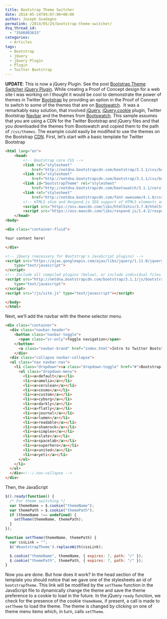 ```yaml
---
title: Bootstrap Theme Switcher
date: 2014-05-24T04:07:00+00:00
author: Joseph Guadagno
permalink: /2014/05/24/bootstrap-theme-switcher/
dsq_thread_id:
  - "3566883633"
categories:
  - Articles
tags:
  - Bootstrap
  - jQuery
  - jQuery Plugin
  - Plugin
  - Twitter Bootstrap
---
```

**UPDATE**: This is now a jQuery Plugin. See the post [Bootstrap Theme Switcher jQuery Plugin](http://www.josephguadagno.net/post/2014/11/15/Bootstrap-Theme-Switcher-jQuery-plugin). While creating a Proof of Concept design for a web site I was working on I thought it would be cool to demonstrate the power of themes in Twitter [Bootstrap](http://getbootstrap.com) by providing an option in the Proof of Concept to switch to some of the themes that are on [Bootswatch](http://www.bootswatch.com).  It was a remarkably easy solution, that involved [jQuery](http://www.jquery.com), [jQuery.cookie](https://github.com/carhartl/jquery-cookie) plugin, Twitter Bootstrap [Navbar](http://getbootstrap.com/components/#navbar) and the themes from [Bootswatch](http://www.bootswatch.com). This sample assumes that you are using a CDN for the Twitter Bootstrap and jQuery files and that you downloaded the themes from Bootswatch and copied them to the path of `/css/themes`. The example could easily be modified to use the themes on the Bootstrap [CDN](http://www.bootstrapcdn.com). First, let’s start with a basic template for Twitter Bootstrap

```html
<html lang="en">
    <head>
        <!-- Bootstrap core CSS -->
        <link rel="stylesheet"
            href="http://netdna.bootstrapcdn.com/bootstrap/3.1.1/css/bootstrap.min.css">
        <link rel="stylesheet"
            href="http://netdna.bootstrapcdn.com/bootstrap/3.1.1/css/bootstrap-theme.min.css">
        <link id="bootstrapTheme" rel="stylesheet"
            href="http://netdna.bootstrapcdn.com/bootswatch/3.1.1/cerulean/bootstrap.min.css">
        <link rel="stylesheet"
            href="http://netdna.bootstrapcdn.com/font-awesome/4.1.0/css/font-awesome.min.css">
        <!-- HTML5 shim and Respond.js IE8 support of HTML5 elements and media queries -->   
        <script src="https://oss.maxcdn.com/libs/html5shiv/3.7.0/html5shiv.js"></script>
        <script src="https://oss.maxcdn.com/libs/respond.js/1.4.2/respond.min.js"></script>
    </head>
<body>

<div class="container-fluid">

Your content here!

</div>

<!-- jQuery (necessary for Bootstrap's JavaScript plugins) -->
<script src="https://ajax.googleapis.com/ajax/libs/jquery/1.11.0/jquery.min.js"
    type="text/javascript">
</script>
<!-- Include all compiled plugins (below), or include individual files as needed -->
<script src="http://netdna.bootstrapcdn.com/bootstrap/3.1.1/js/bootstrap.min.js"
    type="text/javascript">
</script>
<script src="/js/site.js" type="text/javascript"></script>

</body>
</html>
```

Next, we’ll add the navbar with the theme selector menu.

```html
<div class="container">
  <div class="navbar-header">
    <button class="navbar-toggle"> 
      <span class="sr-only">Toggle navigation</span>
    </button>
      <a class="navbar-brand" href="index.html">Intro to Twitter Bootstrap</a>
    </div>
  <div class="collapse navbar-collapse">
  <ul class="nav navbar-nav">
    <li class="dropdown"><a class="dropdown-toggle" href="#">Bootstrap Site </a>
      <ul class="dropdown-menu">
        <li><a>default</a></li>
        <li><a>amelia</a></li>
        <li><a>cerulean</a></li>
        <li><a>cosmo</a></li>
        <li><a>custom</a></li>
        <li><a>cyborg</a></li>
        <li><a>darkly</a></li>
        <li><a>flatly</a></li>
        <li><a>journal</a></li>
        <li><a>lumen</a></li>
        <li><a>readable</a></li>
        <li><a>shamrock</a></li>
        <li><a>simplex</a></li>
        <li><a>slate</a></li>
        <li><a>spacelab</a></li>
        <li><a>superhero</a></li>
        <li><a>united</a></li>
        <li><a>yeti</a></li>
      </ul>
    </li>
  </ul>
  </div><!--/.nav-collapse -->
</div>
```

Then, the JavaScript

```js
$().ready(function() {
  /* For theme switching */
  var themeName = $.cookie("themeName");
  var themePath = $.cookie("themePath");
  if (themeName !== undefined) {
    setTheme(themeName, themePath);
  }
});

function setTheme(themeName, themePath) {
  var cssLink = "";
  $('#bootstrapTheme').replaceWith(cssLink);

  $.cookie("themeName", themeName, { expires: 7, path: "/" });
  $.cookie("themePath", themePath, { expires: 7, path: "/" });
}
```

Now you are done. But how does it work? In the head section of the template you should notice that we gave one of the stylesheets an id of `bootstrapTheme`. This link will be modified by the `setTheme` function in the JavaScript file to dynamically change the theme and save the theme preference to a cookie to load in the future. In the jQuery `ready` function, we check for the presence of the cookie `themeName`, if present, a call is made to `setTheme` to load the theme. The theme is changed by clicking on one of theme menu items which, in turn, calls `setTheme`.
